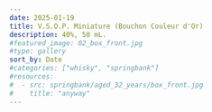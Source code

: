 ```yaml
---
date: 2025-01-19
title: V.S.O.P. Miniature (Bouchon Couleur d'Or)
description: 40%, 50 mL.
#featured_image: 02_box_front.jpg
#type: gallery
sort_by: Date
#categories: ["whisky", "springbank"]
#resources:
#  - src: springbank/aged_32_years/box_front.jpg
#    title: "anyway"
---
```

